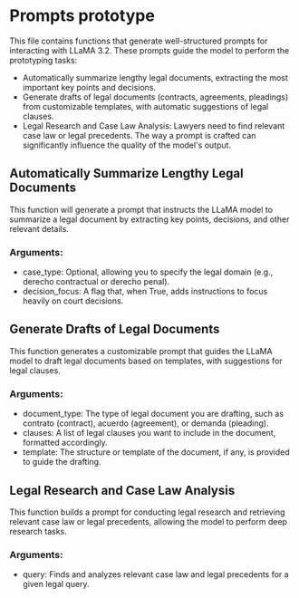 # Prompts prototype
This file contains functions that generate well-structured prompts for interacting with LLaMA 3.2. These prompts guide the model to perform the prototyping tasks: 
- Automatically summarize lengthy legal documents, extracting the most important key points and decisions.
- Generate drafts of legal documents (contracts, agreements, pleadings) from customizable templates, with automatic suggestions of legal clauses.
- Legal Research and Case Law Analysis: Lawyers need to find relevant case law or legal precedents.
The way a prompt is crafted can significantly influence the quality of the model's output.

## Automatically Summarize Lengthy Legal Documents
This function will generate a prompt that instructs the LLaMA model to summarize a legal document by extracting key points, decisions, and other relevant details.

### Arguments:
- case_type: Optional, allowing you to specify the legal domain (e.g., derecho contractual or derecho penal).
- decision_focus: A flag that, when True, adds instructions to focus heavily on court decisions.

## Generate Drafts of Legal Documents
This function generates a customizable prompt that guides the LLaMA model to draft legal documents based on templates, with suggestions for legal clauses.

### Arguments:
- document_type: The type of legal document you are drafting, such as contrato (contract), acuerdo (agreement), or demanda (pleading).
- clauses: A list of legal clauses you want to include in the document, formatted accordingly.
- template: The structure or template of the document, if any, is provided to guide the drafting.

## Legal Research and Case Law Analysis
This function builds a prompt for conducting legal research and retrieving relevant case law or legal precedents, allowing the model to perform deep research tasks.

### Arguments:
- query: Finds and analyzes relevant case law and legal precedents for a given legal query.